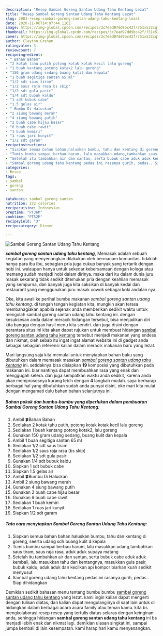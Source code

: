 ```yaml
---
description: "Resep Sambal Goreng Santan Udang Tahu Kentang Lezat"
title: "Resep Sambal Goreng Santan Udang Tahu Kentang Lezat"
slug: 2083-resep-sambal-goreng-santan-udang-tahu-kentang-lezat
date: 2020-11-06T14:07:44.116Z
image: https://img-global.cpcdn.com/recipes/3c7ead97dd9bc42f/751x532cq70/sambal-goreng-santan-udang-tahu-kentang-foto-resep-utama.jpg
thumbnail: https://img-global.cpcdn.com/recipes/3c7ead97dd9bc42f/751x532cq70/sambal-goreng-santan-udang-tahu-kentang-foto-resep-utama.jpg
cover: https://img-global.cpcdn.com/recipes/3c7ead97dd9bc42f/751x532cq70/sambal-goreng-santan-udang-tahu-kentang-foto-resep-utama.jpg
author: Clayton Graham
ratingvalue: 3
reviewcount: 7
recipeingredient:
- " Bahan Bahan"
- "2 kotak tahu putih potong kotak kotak kecil lalu goreng"
- "1 buah kentang potong kotak2 lalu goreng"
- "150 gram udang sedang buang kulit dan kepala"
- "1 buah segitiga santan 65 ml"
- "1/2 sdt saus tiram"
- "1/2 saus raja rasa bs skip"
- "1/2 sdt gula pasir"
- "1/4 sdt bubuk kaldu"
- "1 sdt bubuk cabe"
- "1.5 gelas air"
- " Bumbu Di Haluskan"
- "2 siung bawang merah"
- "4 siung bawang putih"
- "2 buah cabe hijau besar"
- "6 buah cabe rawit"
- "1 buah kemiri"
- "1 ruas jari kunyit"
- "1/2 sdt garam"
recipeinstructions:
- "Siapkan semua bahan bahan.haluskan bumbu, tahu dan kentang di goreng, seerta udang sdh buang kulit d kepala"
- "Tumis bumbu sampai berbau harum, lalu masukkan udang,tambahkan saus tiram, saus raja rasa, aduk aduk supaya matang"
- "Setelah itu tambahkan air dan santan, serta bubuk cabe aduk aduk kembali, lalu masukkan tahu dan kentangnya, masukkan gula pasir, bubuk kaldu, aduk aduk dan kecilkan api kompor biarkan kuah sedikit menyusut"
- "Sambal goreng udang tahu kentang pedas ini rasanya gurih, pedas.. Siap dihidangkan"
categories:
- Resep
tags:
- sambal
- goreng
- santan

katakunci: sambal goreng santan 
nutrition: 272 calories
recipecuisine: Indonesian
preptime: "PT36M"
cooktime: "PT52M"
recipeyield: "3"
recipecategory: Dinner

---
```



![Sambal Goreng Santan Udang Tahu Kentang](https://img-global.cpcdn.com/recipes/3c7ead97dd9bc42f/751x532cq70/sambal-goreng-santan-udang-tahu-kentang-foto-resep-utama.jpg)

<b><i>sambal goreng santan udang tahu kentang</i></b>, Memasak adalah sebuah kegiatan yang menyenangkan dilakukan oleh bermacam komunitas. tidaklah hanya para ibu ibu, sebagian pria juga cukup banyak yang tertarik dengan hobi ini. walaupun hanya untuk sekedar kebersamaan dengan kolega atau memang sudah menjadi hobi dalam dirinya. maka dari itu dalam dunia juru masak sekarang tidak sedikit ditemukan pria dengan keahlian memasak yang sempurna, dan banyak juga kita saksikan di banyak kedai dan restaurant yang menggunakan juru masak cowok sebagai koki andalan nya.

Oke, kita awali ke perihal bumbu makanan <i>sambal goreng santan udang tahu kentang</i>. di tengah tengah kegiatan kita, mungkin akan terasa membahagiakan apabila sejenak anda memberikan sedikit waktu untuk mengolah sambal goreng santan udang tahu kentang ini. dengan kesuksesan anda dalam meracik hidangan tersebut, bisa menjadikan diri kita bangga dengan hasil menu kita sendiri. dan juga disini dengan perantara situs ini kita akan dapat rujukan untuk membuat hidangan <u>sambal goreng santan udang tahu kentang</u> tersebut menjadi makanan yang endess dan nikmat, oleh sebab itu ingat ingat alamat website ini di gadget anda sebagai sebagian referensi kalian dalam meracik makanan baru yang lezat.




Mari langsung saja kita memulai untuk menyiapkan bahan baku yang dibutuhkan dalam memasak masakan <u><i>sambal goreng santan udang tahu kentang</i></u> ini. setidaknya bisa disiapkan <b>19</b> komposisi yang dibutuhkan pada makanan ini. biar nantinya dapat membuahkan rasa yang enak dan menggugah selera. dan juga sempatkan waktu anda sedikit, karena anda akan memprosesnya kurang lebih dengan <b>4</b> langkah mudah. saya berharap berbagai hal yang dibutuhkan sudah anda punyai disini, oke mari kita mulai dengan mengamati dulu bahan bahan selanjutnya ini.

<!--inarticleads1-->

##### Bahan pokok dan bumbu-bumbu yang diperlukan dalam pembuatan Sambal Goreng Santan Udang Tahu Kentang:

1. Ambil  🍀Bahan Bahan
1. Sediakan 2 kotak tahu putih, potong kotak kotak kecil lalu goreng
1. Sediakan 1 buah kentang potong kotak2, lalu goreng
1. Gunakan 150 gram udang sedang, buang kulit dan kepala
1. Ambil 1 buah segitiga santan 65 ml
1. Sediakan 1/2 sdt saus tiram
1. Sediakan 1/2 saus raja rasa (bs skip)
1. Sediakan 1/2 sdt gula pasir
1. Gunakan 1/4 sdt bubuk kaldu
1. Siapkan 1 sdt bubuk cabe
1. Siapkan 1.5 gelas air
1. Ambil  🍀Bumbu Di Haluskan
1. Ambil 2 siung bawang merah
1. Gunakan 4 siung bawang putih
1. Gunakan 2 buah cabe hijau besar
1. Gunakan 6 buah cabe rawit
1. Sediakan 1 buah kemiri
1. Sediakan 1 ruas jari kunyit
1. Siapkan 1/2 sdt garam




<!--inarticleads2-->

##### Tata cara menyiapkan Sambal Goreng Santan Udang Tahu Kentang:

1. Siapkan semua bahan bahan.haluskan bumbu, tahu dan kentang di goreng, seerta udang sdh buang kulit d kepala
1. Tumis bumbu sampai berbau harum, lalu masukkan udang,tambahkan saus tiram, saus raja rasa, aduk aduk supaya matang
1. Setelah itu tambahkan air dan santan, serta bubuk cabe aduk aduk kembali, lalu masukkan tahu dan kentangnya, masukkan gula pasir, bubuk kaldu, aduk aduk dan kecilkan api kompor biarkan kuah sedikit menyusut
1. Sambal goreng udang tahu kentang pedas ini rasanya gurih, pedas.. Siap dihidangkan




Demikian sedikit bahasan menu tentang bumbu bumbu <u>sambal goreng santan udang tahu kentang</u> yang lezat. kami ingin kalian dapat mengerti dengan tulisan diatas, dan kalian dapat mengulanginya di saat lain untuk di hidangkan dalam berbagai acara acara family atau teman kamu. kita bs mengkolaborasi resep resep yang tertulis diatas selaras dengan keinginan anda, sehingga hidangan <b>sambal goreng santan udang tahu kentang</b> ini bs menjadi lebih enak dan nikmat lagi. demikian ulasan singkat ini, sampai jumpa kembali di lain kesempatan. kami harap hari kamu menyenangkan.
